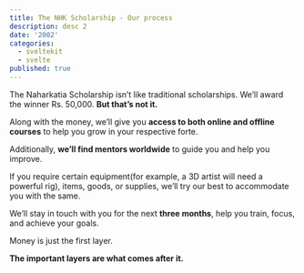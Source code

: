 ```yaml
---
title: The NHK Scholarship - Our process
description: desc 2
date: '2002'
categories:
  - sveltekit
  - svelte
published: true
---
```


The Naharkatia Scholarship isn’t like traditional scholarships. We’ll award the winner Rs. 50,000. **But that’s not it.**

Along with the money, we’ll give you **access to both online and offline courses** to help you grow in your respective forte.

Additionally, **we’ll find mentors worldwide** to guide you and help you improve.

If you require certain equipment(for example, a 3D artist will need a powerful rig), items, goods, or supplies, we’ll try our best to accommodate you with the same.

We’ll stay in touch with you for the next **three months**, help you train, focus, and achieve your goals.

Money is just the first layer.

**The important layers are what comes after it.**
